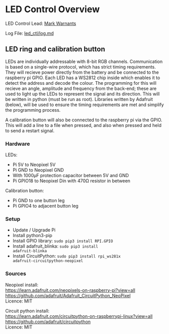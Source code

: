 # LED Control Overview
LED Control Lead: [Mark Warnants](http://github.com/markwarnants)

Log File: [led_ctl/log.md](log.md)

## LED ring and calibration button
LEDs are individually addressable with 8-bit RGB channels. Communication is based on a single-wire protocol, which has strict timing requirements. They will recieve power directly from the battery and be connected to the raspberry pi GPIO. Each LED has a WS2812 chip inside which enables it to detect the address and decode the colour. The programming for this will recieve an angle, amplitude and frequency from the back-end; these are used to light up the LEDs to represent the signal and its direction. This will be written in python (must be run as root). Libraries written by Adafruit (below), will be used to ensure the timing requirements are met and simplify the programming process.    

A calibration button will also be connected to the raspberry pi via the GPIO. This will add a line to a file when pressed, and also when pressed and held to send a restart signal.

### Hardware
LEDs:
- Pi 5V to Neopixel 5V
- Pi GND to Neopixel GND
- With 1000µF protection capacitor between 5V and GND
- Pi GPIO18 to Neopixel Din with 470Ω resistor in between

Calibration button:
- Pi GND to one button leg
- Pi GPIO4 to adjacent button leg

### Setup
- Update / Upgrade Pi
- Install python3-pip
- Install GPIO library: <code>sudo pip3 install RPI.GPIO</code>
- Install adafruit_blinka: <code>sudo pip3 install adafruit-blinka</code>
- Install CircuitPython: <code>sudo pip3 install rpi_ws281x adafruit-circuitpython-neopixel</code>

### Sources
Neopixel install:    
<https://learn.adafruit.com/neopixels-on-raspberry-pi?view=all>    
<https://github.com/adafruit/Adafruit_CircuitPython_NeoPixel>    
Licence: MIT    

Circuit python install:    
<https://learn.adafruit.com/circuitpython-on-raspberrypi-linux?view=all>    
<https://github.com/adafruit/circuitpython>    
Licence: MIT    
